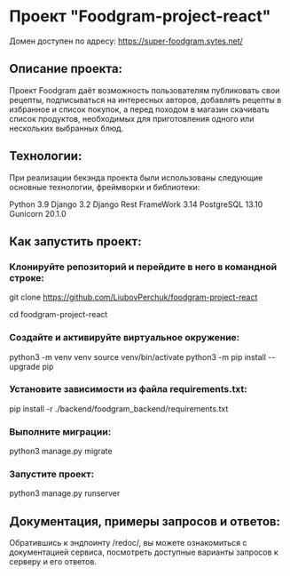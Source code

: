 # Проект "Foodgram-project-react"

Домен доступен по адресу: https://super-foodgram.sytes.net/

## Описание проекта:

Проект Foodgram даёт возможность пользователям публиковать свои рецепты, подписываться на интересных авторов, добавлять рецепты в избранное и список покупок, а перед походом в магазин скачивать список продуктов, необходимых для приготовления одного или нескольких выбранных блюд.

## Технологии:

При реализации бекэнда проекта были использованы следующие основные технологии, фреймворки и библиотеки:

Python 3.9
Django 3.2
Django Rest FrameWork 3.14
PostgreSQL 13.10
Gunicorn 20.1.0

## Как запустить проект:

### Клонируйте репозиторий и перейдите в него в командной строке:

git clone https://github.com/LiubovPerchuk/foodgram-project-react

cd foodgram-project-react

### Cоздайте и активируйте виртуальное окружение:

python3 -m venv venv
source venv/bin/activate
python3 -m pip install --upgrade pip

### Установите зависимости из файла requirements.txt:

pip install -r ./backend/foodgram_backend/requirements.txt

### Выполните миграции:

python3 manage.py migrate

### Запустите проект:

python3 manage.py runserver

## Документация, примеры запросов и ответов:

Обратившись к эндпоинту /redoc/, вы можете ознакомиться с документацией сервиса, посмотреть доступные варианты запросов к серверу и его ответов.
